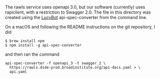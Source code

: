 The rawls service uses openapi 3.0, but our software (currently)
uses rapiclient, with a restriction to Swagger 2.0. The file in this
directory was created using the [LucyBot][] api-spec-converter from
the command line.

On a macOS and following the README instructions on the git repository, I did

```
$ brew install npm
$ npm install -g api-spec-converter
```

and then ran the command

```
api-spec-converter -f openapi_3 -t swagger_2 \
  https://rawls.dsde-prod.broadinstitute.org/api-docs.yaml > \
  api.yaml
```

[LucyBot]: https://github.com/LucyBot-Inc/api-spec-converter
